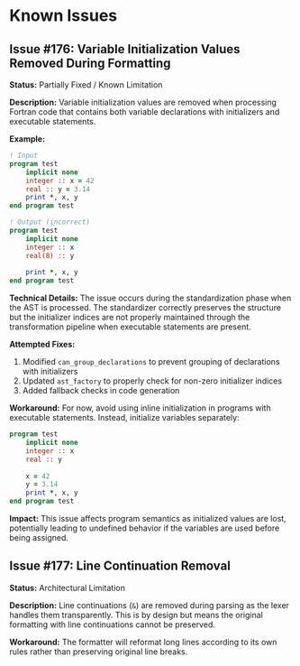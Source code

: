 # Known Issues

## Issue #176: Variable Initialization Values Removed During Formatting

**Status:** Partially Fixed / Known Limitation

**Description:** 
Variable initialization values are removed when processing Fortran code that contains both variable declarations with initializers and executable statements.

**Example:**
```fortran
! Input
program test
    implicit none
    integer :: x = 42
    real :: y = 3.14
    print *, x, y
end program test

! Output (incorrect)
program test
    implicit none
    integer :: x
    real(8) :: y
    
    print *, x, y
end program test
```

**Technical Details:**
The issue occurs during the standardization phase when the AST is processed. The standardizer correctly preserves the structure but the initializer indices are not properly maintained through the transformation pipeline when executable statements are present.

**Attempted Fixes:**
1. Modified `can_group_declarations` to prevent grouping of declarations with initializers
2. Updated `ast_factory` to properly check for non-zero initializer indices
3. Added fallback checks in code generation

**Workaround:**
For now, avoid using inline initialization in programs with executable statements. Instead, initialize variables separately:

```fortran
program test
    implicit none
    integer :: x
    real :: y
    
    x = 42
    y = 3.14
    print *, x, y
end program test
```

**Impact:**
This issue affects program semantics as initialized values are lost, potentially leading to undefined behavior if the variables are used before being assigned.

## Issue #177: Line Continuation Removal

**Status:** Architectural Limitation

**Description:**
Line continuations (`&`) are removed during parsing as the lexer handles them transparently. This is by design but means the original formatting with line continuations cannot be preserved.

**Workaround:**
The formatter will reformat long lines according to its own rules rather than preserving original line breaks.